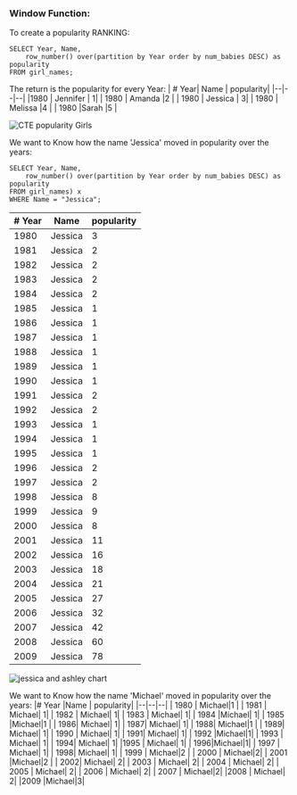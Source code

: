 ### Window Function: 
To create a popularity RANKING: 
```
SELECT Year, Name,
	row_number() over(partition by Year order by num_babies DESC) as popularity
FROM girl_names;
```
The return is the popularity for every Year:
|  # Year| Name	 | popularity|
|--|--|--|
|1980	  |  Jennifer	| 1|
| 1980	 | Amanda	 |2 |
| 1980	 |  Jessica	| 3|
| 1980	 | Melissa	 |4 |
| 1980	 |Sarah	  |5 |

![CTE popularity Girls](https://github.com/mfernandezcean/BabyNames/assets/105746149/6c1ee764-51bf-4e5b-99b7-6e6c0595853d)

We want to Know how the name 'Jessica' moved in popularity over the years:

```
SELECT Year, Name,
	row_number() over(partition by Year order by num_babies DESC) as popularity
FROM girl_names) x 
WHERE Name = "Jessica";
```
|# Year  |Name	  | popularity|
|--|--|--|
| 1980	 | Jessica	 |3 |
| 1981	 | Jessica	  | 2|
| 1982 | Jessica	  | 2|
| 1983 | Jessica	  | 2|
| 1984 |Jessica	   | 2|
| 1985 |Jessica	   |1 |
|  1986| Jessica	  | 1|
|  1987| Jessica	  | 1|
|  1988| Jessica	  |1 |
|  1989| Jessica	  | 1|
| 1990 | Jessica	  | 1|
|  1991| Jessica	  | 2|
| 1992 |Jessica	   |2 |
| 1993 | Jessica	  | 1|
|  1994| Jessica	  | 1|
|1995  | Jessica	  | 1|
|  1996|Jessica	   |2 |
| 1997 |  Jessica	 | 2|
|  1998| Jessica	  | 8|
| 1999 | Jessica	  |9 |
| 2000 | Jessica	  |8 |
| 2001 |Jessica	   |11 |
|  2002| Jessica	  | 16|
| 2003 | Jessica	  | 18|
| 2004 | Jessica	  | 21|
| 2005 | Jessica	  | 27|
| 2006 |  Jessica	 | 32|
| 2007 | Jessica	  |42|
|2008  | Jessica	  | 60|
|2009 |Jessica	   |78 |


![jessica and ashley chart](https://github.com/mfernandezcean/BabyNames/assets/105746149/7e80389c-6539-4e2c-8f16-3bdff68e93da)

We want to Know how the name 'Michael' moved in popularity over the years:
|# Year  |Name	  | popularity|
|--|--|--|
| 1980	 | Michael|1 |
| 1981	 | Michael| 1|
| 1982 | Michael| 1|
| 1983 | Michael| 1|
| 1984 |Michael| 1|
| 1985 |Michael|1 |
|  1986| Michael| 1|
|  1987| Michael| 1|
|  1988| Michael|1 |
|  1989| Michael| 1|
| 1990 | Michael| 1|
|  1991| Michael| 1|
| 1992 |Michael|1|
| 1993 | Michael| 1|
|  1994| Michael| 1|
|1995  | Michael| 1|
|  1996|Michael|1|
| 1997 |  Michael| 1|
|  1998| Michael| 1|
| 1999 | Michael|2 |
| 2000 | Michael|2|
| 2001 |Michael|2 |
|  2002| Michael| 2|
| 2003 | Michael| 2|
| 2004 | Michael| 2|
| 2005 | Michael| 2|
| 2006 |  Michael| 2|
| 2007 | Michael|2|
|2008  | Michael| 2|
|2009 |Michael|3|
